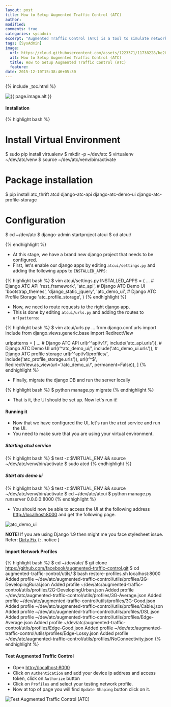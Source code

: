```yaml
---
layout: post
title: How to Setup Augmented Traffic Control (ATC)
author:
modified:
comments: true
categories: sysadmin
excerpt: "Augmented Traffic Control (ATC) is a tool to simulate network conditions. It allows controlling the connection that a device has to the internet. Developers can use ATC to test their application across varying network conditions, easily emulating high speed, mobile, and even severely impaired networks."
tags: [SysAdmin]
image:
  url: https://cloud.githubusercontent.com/assets/1223371/11738228/be286120-a006-11e5-8611-7e09d5ae19c0.png
  alt: How to Setup Augmented Traffic Control (ATC)
  title: How to Setup Augmented Traffic Control (ATC)
  feature:
date: 2015-12-10T15:38:46+05:30
---
```



{% include _toc.html %}

<img src="{{ page.image.url }}" alt="{{ page.image.alt }}" title="{{ page.image.title }}">

#### Installation

{% highlight bash %}
# Install Virtual Environment
$ sudo pip install virtualenv
$ mkdir -p ~/dev/atc
$ virtualenv ~/dev/atc/venv
$ source ~/dev/atc/venv/bin/activate

# Package installation
$ pip install atc_thrift atcd django-atc-api django-atc-demo-ui django-atc-profile-storage

# Configuration
$ cd ~/dev/atc
$ django-admin startproject atcui
$ cd atcui/

{% endhighlight %}

* At this stage, we have a brand new django project that needs to be configured.
* First, let's enable our django apps by editing `atcui/settings.py` and adding the following apps to `INSTALLED_APPS`:

{% highlight bash %}
$ vim atcui/settings.py
INSTALLED_APPS = (
    ...
    # Django ATC API
    'rest_framework',
    'atc_api',
    # Django ATC Demo UI
    'bootstrap_themes',
    'django_static_jquery',
    'atc_demo_ui',
    # Django ATC Profile Storage
    'atc_profile_storage',
)
{% endhighlight %}

* Now, we need to route requests to the right django app.
* This is done by editing `atcui/urls.py` and adding the routes to `urlpatterns`:

{% highlight bash %}
$ vim atcui/urls.py
...
from django.conf.urls import include
from django.views.generic.base import RedirectView

urlpatterns = [
    ...
    # Django ATC API
    url(r'^api/v1/', include('atc_api.urls')),
    # Django ATC Demo UI
    url(r'^atc_demo_ui/', include('atc_demo_ui.urls')),
    # Django ATC profile storage
    url(r'^api/v1/profiles/', include('atc_profile_storage.urls')),
    url(r'^$', RedirectView.as_view(url='/atc_demo_ui/', permanent=False)),
]
{% endhighlight %}

* Finally, migrate the django DB and run the server locally

{% highlight bash %}
$ python manage.py migrate
{% endhighlight %}

* That is it, the UI should be set up. Now let's run it!


#### Running it

* Now that we have configured the UI, let's run the `atcd` service and run the UI.
* You need to make sure that you are using your virtual environment.

##### Starting atcd service

{% highlight bash %}
$ test -z $VIRTUAL_ENV && source ~/dev/atc/venv/bin/activate
$ sudo atcd
{% endhighlight %}

##### Start atc demo ui

{% highlight bash %}
$ test -z $VIRTUAL_ENV && source ~/dev/atc/venv/bin/activate
$ cd ~/dev/atc/atcui
$ python manage.py runserver 0.0.0.0:8000
{% endhighlight %}

* You should now be able to access the UI at the following address
<a href="http://localhost:8000">http://localhost:8000</a> and get the following page.

<img  alt="atc_demo_ui" src="https://cloud.githubusercontent.com/assets/1223371/11738418/96451c0a-a008-11e5-89dc-a23903cac5a9.png">

**NOTE**! If you are using Django 1.9 then might me you face stylesheet issue. <br>
Refer: <a href="https://github.com/facebook/augmented-traffic-control/issues/216">Dirty Fix</a>
{: .notice }

#### Import Network Profiles

{% highlight bash %}
$ cd ~/dev/atc/
$ git clone https://github.com/facebook/augmented-traffic-control.git
$ cd augmented-traffic-control/utils/
$  bash restore-profiles.sh localhost:8000
Added profile ~/dev/atc/augmented-traffic-control/utils/profiles/2G-DevelopingRural.json
Added profile ~/dev/atc/augmented-traffic-control/utils/profiles/2G-DevelopingUrban.json
Added profile ~/dev/atc/augmented-traffic-control/utils/profiles/3G-Average.json
Added profile ~/dev/atc/augmented-traffic-control/utils/profiles/3G-Good.json
Added profile ~/dev/atc/augmented-traffic-control/utils/profiles/Cable.json
Added profile ~/dev/atc/augmented-traffic-control/utils/profiles/DSL.json
Added profile ~/dev/atc/augmented-traffic-control/utils/profiles/Edge-Average.json
Added profile ~/dev/atc/augmented-traffic-control/utils/profiles/Edge-Good.json
Added profile ~/dev/atc/augmented-traffic-control/utils/profiles/Edge-Lossy.json
Added profile ~/dev/atc/augmented-traffic-control/utils/profiles/NoConnectivity.json
{% endhighlight %}

#### Test Augmented Traffic Control

* Open <a href="http://localhost:8000">http://localhost:8000</a>
* Click on `Authentication` and add your device ip address and access token, click on `Authorize` button
* Click on `Profiles` and select your testing network profile.
* Now at top of page you will find `Update Shaping` button click on it.

<img alt="Test Augmented Traffic Control (ATC)" src="https://cloud.githubusercontent.com/assets/1223371/11739381/0358fa20-a011-11e5-8a49-d80dd2034f86.png">
